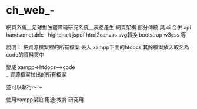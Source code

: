 # ch_web_-
網頁系統＿足球對肢體障礙研究系統＿表格產生
網頁架構 部分傳統 與 ci 合併
api  handsometable   highchart  jspdf  html2canvas svg轉換 bootstrap w3css 等


說明：
把資源檔案裡的所有檔案 丟入 xampp下面的htdocs 
其餘檔案放入取名為code的資料夾中

變成 xampp->htdocs-->code
                 \
                  \_
                    資源檔案拉出的所有檔案

並可以執行～～





使用xampp架設
用途:教育 研究用
